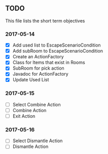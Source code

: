 ## TODO ##
 This file lists the short term objectives

### 2017-05-14 ###
 - [x] Add used list to EscapeScenarioCondition
 - [x] Add subRoom to EscapeScenarioCondition
 - [x] Create an ActionFactory
 - [x] Class for Items that exist in Rooms
 - [x] SubRoom for pick action
 - [x] Javadoc for ActionFactory
 - [x] Update Used List

### 2017-05-15 ###
 - [ ] Select Combine Action
 - [ ] Combine Action
 - [ ] Exit Action

### 2017-05-16 ###
 - [ ] Select Dismantle Action
 - [ ] Dismantle Action